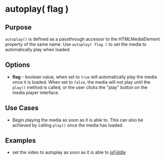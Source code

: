 # autoplay( flag ) #

## Purpose ##

`autoplay()` is defined as a passthrough accessor to the HTMLMediaElement property of the same name. Use `autoplay( flag )` to set the media to automatically play when loaded.

## Options ##

* **flag** - boolean value, when set to `true` will automatically play the media once it is loaded. When set to `false`, the media will not play until the `play()` method is called, or the user clicks the "play" button on the media player interface.

## Use Cases ##

* Begin playing the media as soon as it is able to. This can also be achieved by calling `play()` once the media has loaded.

## Examples ##

* set the video to autoplay as soon as it is able to [jsFiddle](http://jsfiddle.net/popcornjs/b7C8C/)
